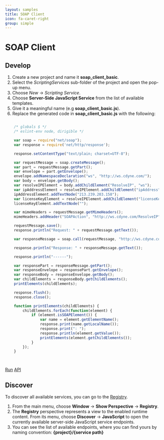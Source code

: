 ```yaml
---
layout: samples
title: SOAP Client
icon: fa-caret-right
group: simple
---
```


SOAP Client
===

Develop
--

1. Create a new project and name it **soap_client_basic**.
2. Select the *ScriptingServices* sub-folder of the project and open the pop-up menu.
3. Choose *New* -> *Scripting Service*.
4. Choose **Server-Side JavaScript Service** from the list of available templates.
5. Give it a meaningful name (e.g **soap_client_basic.js**).
6. Replace the generated code in **soap_client_basic.js** with the following:

```javascript

	/* globals $ */
	/* eslint-env node, dirigible */

	var soap = require("net/soap");
	var response = require('net/http/response');

	response.setContentType("text/plain; charset=UTF-8");

	var requestMessage = soap.createMessage();
	var part = requestMessage.getPart();
	var envelope = part.getEnvelope();
	envelope.addNamespaceDeclaration("ws", "http://ws.cdyne.com/");
	var body = envelope.getBody();
	var resolveIPElement = body.addChildElement("ResolveIP", "ws");
	var ipAddressElement = resolveIPElement.addChildElement("ipAddress", "ws");
	ipAddressElement.addTextNode("213.239.203.158");
	var licenseKeyElement = resolveIPElement.addChildElement("licenseKey", "ws");
	licenseKeyElement.addTextNode("");

	var mimeHeaders = requestMessage.getMimeHeaders();
	mimeHeaders.addHeader("SOAPAction", "http://ws.cdyne.com/ResolveIP");

	requestMessage.save();
	response.println("Request: " + requestMessage.getText());

	var responseMessage = soap.call(requestMessage, "http://ws.cdyne.com/ip2geo/ip2geo.asmx");

	response.println("Response: " + responseMessage.getText());

	response.println("------");

	var responsePart = responseMessage.getPart();
	var responseEnvelope = responsePart.getEnvelope();
	var responseBody = responseEnvelope.getBody();
	var childElements = responseBody.getChildElements();
	printElements(childElements);

	response.flush();
	response.close();

	function printElements(childElements) {
		childElements.forEach(function(element) {
			if (element.isSOAPElement()) {
				var name = element.getElementName();
				response.print(name.getLocalName());
				response.print(": ");
				response.println(element.getValue());
				printElements(element.getChildElements());
			}
		});
	}

	
```

<div class="btn-toolbar pull-right">
	<a class="btn btn-warning" href="http://dirigible.eclipse.org/services/web/registry/anonymous.html?git=https://github.com/dirigiblelabs/sample_net_soap_soap_client_basic.git">Run</a>
	<a class="btn btn-info" href="http://www.dirigible.io/api/soap.html">API</a>
</div>

Discover
--
To discover all available services, you can go to the [Registry](../help/registry.html).

1. From the main menu, choose **Window** -> **Show Perspective** -> **Registry**.
2. The **Registry** perspective represents a view to the enabled runtime content. From its menu, choose **Discover** -> **JavaScript** to open the currently available server-side JavaScript service endpoints.
3. You can see the list of available endpoints, where you can find yours by naming convention: **{project}/{service path}**
